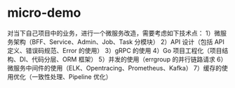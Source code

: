 # micro-demo
对当下自己项目中的业务，进行一个微服务改造，需要考虑如下技术点：
1）微服务架构（BFF、Service、Admin、Job、Task 分模块）
2）API 设计（包括 API 定义、错误码规范、Error 的使用）
3）gRPC 的使用
4）Go 项目工程化（项目结构、DI、代码分层、ORM 框架）
5）并发的使用（errgroup 的并行链路请求
6）微服务中间件的使用（ELK、Opentracing、Prometheus、Kafka）
7）缓存的使用优化（一致性处理、Pipeline 优化）